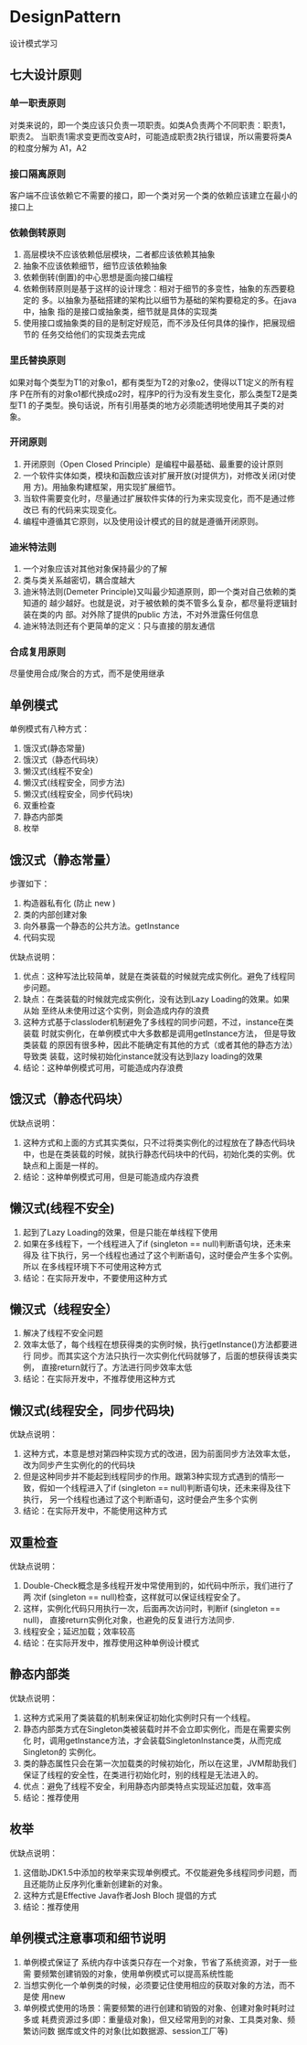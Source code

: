 # DesignPattern
设计模式学习

## 七大设计原则

### 单一职责原则
对类来说的，即一个类应该只负责一项职责。如类A负责两个不同职责：职责1，职责2。
当职责1需求变更而改变A时，可能造成职责2执行错误，所以需要将类A的粒度分解为
A1，A2

### 接口隔离原则
客户端不应该依赖它不需要的接口，即一个类对另一个类的依赖应该建立在最小的接口上

### 依赖倒转原则
1) 高层模块不应该依赖低层模块，二者都应该依赖其抽象
2) 抽象不应该依赖细节，细节应该依赖抽象
3) 依赖倒转(倒置)的中心思想是面向接口编程
4) 依赖倒转原则是基于这样的设计理念：相对于细节的多变性，抽象的东西要稳定的
   多。以抽象为基础搭建的架构比以细节为基础的架构要稳定的多。在java中，抽象
   指的是接口或抽象类，细节就是具体的实现类
5) 使用接口或抽象类的目的是制定好规范，而不涉及任何具体的操作，把展现细节的
   任务交给他们的实现类去完成

### 里氏替换原则
如果对每个类型为T1的对象o1，都有类型为T2的对象o2，使得以T1定义的所有程序
P在所有的对象o1都代换成o2时，程序P的行为没有发生变化，那么类型T2是类型T1
的子类型。换句话说，所有引用基类的地方必须能透明地使用其子类的对象。

### 开闭原则
1) 开闭原则（Open Closed Principle）是编程中最基础、最重要的设计原则
2) 一个软件实体如类，模块和函数应该对扩展开放(对提供方)，对修改关闭(对使用
   方)。用抽象构建框架，用实现扩展细节。
3) 当软件需要变化时，尽量通过扩展软件实体的行为来实现变化，而不是通过修改已
   有的代码来实现变化。
4) 编程中遵循其它原则，以及使用设计模式的目的就是遵循开闭原则。

### 迪米特法则
1) 一个对象应该对其他对象保持最少的了解
2) 类与类关系越密切，耦合度越大
3) 迪米特法则(Demeter Principle)又叫最少知道原则，即一个类对自己依赖的类知道的
   越少越好。也就是说，对于被依赖的类不管多么复杂，都尽量将逻辑封装在类的内
   部。对外除了提供的public 方法，不对外泄露任何信息
4) 迪米特法则还有个更简单的定义：只与直接的朋友通信

### 合成复用原则
尽量使用合成/聚合的方式，而不是使用继承

## 单例模式
单例模式有八种方式：
1) 饿汉式(静态常量)
2) 饿汉式（静态代码块）
3) 懒汉式(线程不安全)
4) 懒汉式(线程安全，同步方法)
5) 懒汉式(线程安全，同步代码块)
6) 双重检查
7) 静态内部类
8) 枚举

## 饿汉式（静态常量）
步骤如下：
1) 构造器私有化 (防止 new )
2) 类的内部创建对象
3) 向外暴露一个静态的公共方法。getInstance
4) 代码实现

优缺点说明：
1) 优点：这种写法比较简单，就是在类装载的时候就完成实例化。避免了线程同
   步问题。
2) 缺点：在类装载的时候就完成实例化，没有达到Lazy Loading的效果。如果从始
   至终从未使用过这个实例，则会造成内存的浪费
3) 这种方式基于classloder机制避免了多线程的同步问题，不过，instance在类装载
   时就实例化，在单例模式中大多数都是调用getInstance方法， 但是导致类装载
   的原因有很多种，因此不能确定有其他的方式（或者其他的静态方法）导致类
   装载，这时候初始化instance就没有达到lazy loading的效果
4) 结论：这种单例模式可用，可能造成内存浪费

## 饿汉式（静态代码块）
优缺点说明：
1) 这种方式和上面的方式其实类似，只不过将类实例化的过程放在了静态代码块
   中，也是在类装载的时候，就执行静态代码块中的代码，初始化类的实例。优
   缺点和上面是一样的。
2) 结论：这种单例模式可用，但是可能造成内存浪费

## 懒汉式(线程不安全)
1) 起到了Lazy Loading的效果，但是只能在单线程下使用
2) 如果在多线程下，一个线程进入了if (singleton == null)判断语句块，还未来得及
   往下执行，另一个线程也通过了这个判断语句，这时便会产生多个实例。所以
   在多线程环境下不可使用这种方式
3) 结论：在实际开发中，不要使用这种方式

## 懒汉式（线程安全）
1) 解决了线程不安全问题
2) 效率太低了，每个线程在想获得类的实例时候，执行getInstance()方法都要进行
   同步。而其实这个方法只执行一次实例化代码就够了，后面的想获得该类实例，
   直接return就行了。方法进行同步效率太低
3) 结论：在实际开发中，不推荐使用这种方式

## 懒汉式(线程安全，同步代码块)
优缺点说明：
1) 这种方式，本意是想对第四种实现方式的改进，因为前面同步方法效率太低，
   改为同步产生实例化的的代码块
2) 但是这种同步并不能起到线程同步的作用。跟第3种实现方式遇到的情形一
   致，假如一个线程进入了if (singleton == null)判断语句块，还未来得及往下执行，
   另一个线程也通过了这个判断语句，这时便会产生多个实例
3) 结论：在实际开发中，不能使用这种方式

## 双重检查
优缺点说明：
1) Double-Check概念是多线程开发中常使用到的，如代码中所示，我们进行了两
   次if (singleton == null)检查，这样就可以保证线程安全了。
2) 这样，实例化代码只用执行一次，后面再次访问时，判断if (singleton == null)，
   直接return实例化对象，也避免的反复进行方法同步.
3) 线程安全；延迟加载；效率较高
4) 结论：在实际开发中，推荐使用这种单例设计模式

## 静态内部类
优缺点说明：
1) 这种方式采用了类装载的机制来保证初始化实例时只有一个线程。
2) 静态内部类方式在Singleton类被装载时并不会立即实例化，而是在需要实例化
   时，调用getInstance方法，才会装载SingletonInstance类，从而完成Singleton的
   实例化。
3) 类的静态属性只会在第一次加载类的时候初始化，所以在这里，JVM帮助我们
   保证了线程的安全性，在类进行初始化时，别的线程是无法进入的。
4) 优点：避免了线程不安全，利用静态内部类特点实现延迟加载，效率高
5) 结论：推荐使用

## 枚举
优缺点说明：
1) 这借助JDK1.5中添加的枚举来实现单例模式。不仅能避免多线程同步问题，而
   且还能防止反序列化重新创建新的对象。
2) 这种方式是Effective Java作者Josh Bloch 提倡的方式
3) 结论：推荐使用

## 单例模式注意事项和细节说明
1) 单例模式保证了 系统内存中该类只存在一个对象，节省了系统资源，对于一些需
   要频繁创建销毁的对象，使用单例模式可以提高系统性能
2) 当想实例化一个单例类的时候，必须要记住使用相应的获取对象的方法，而不是使
   用new
3) 单例模式使用的场景：需要频繁的进行创建和销毁的对象、创建对象时耗时过多或
   耗费资源过多(即：重量级对象)，但又经常用到的对象、工具类对象、频繁访问数
   据库或文件的对象(比如数据源、session工厂等)
